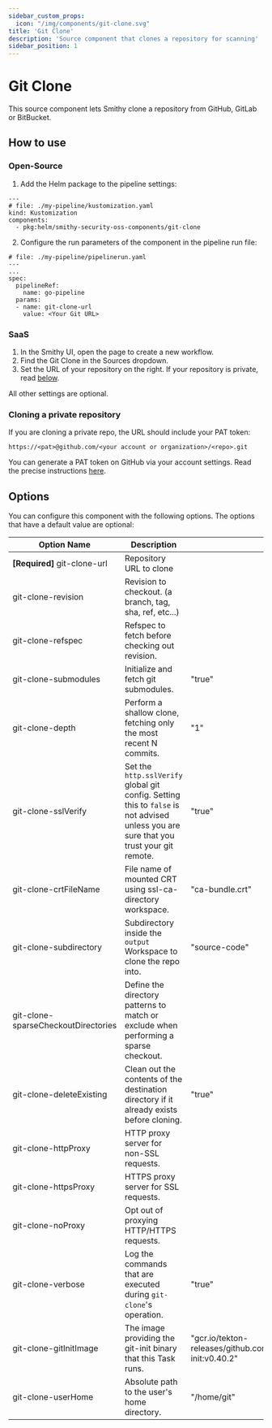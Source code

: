 ```yaml
---
sidebar_custom_props:
  icon: "/img/components/git-clone.svg"
title: 'Git Clone'
description: 'Source component that clones a repository for scanning'
sidebar_position: 1
---
```


# Git Clone

This source component lets Smithy clone a repository from GitHub, GitLab or BitBucket.

## How to use

### Open-Source

1. Add the Helm package to the pipeline settings:

```
---
# file: ./my-pipeline/kustomization.yaml
kind: Kustomization
components:
  - pkg:helm/smithy-security-oss-components/git-clone
```

2. Configure the run parameters of the component in the pipeline run file:

```
# file: ./my-pipeline/pipelinerun.yaml
---
...
spec:
  pipelineRef:
    name: go-pipeline
  params:
  - name: git-clone-url
    value: <Your Git URL>
```

### SaaS

1. In the Smithy UI, open the page to create a new workflow.
2. Find the Git Clone in the Sources dropdown.
3. Set the URL of your repository on the right. If your repository is private,
   read [below](/docs/reference/components/git-clone#cloning-a-private-repository).

All other settings are optional.

### Cloning a private repository

If you are cloning a private repo, the URL should include your PAT token:

`https://<pat>@github.com/<your account or organization>/<repo>.git`

You can generate a PAT token on GitHub via your account settings. Read the precise
instructions [here](https://docs.github.com/en/authentication/keeping-your-account-and-data-secure/managing-your-personal-access-tokens
).

## Options

You can configure this component with the following options. The options that have a default value are optional:

| Option Name                         | Description                                                                                                                            | Default                                                                    | Type    |
|-------------------------------------|----------------------------------------------------------------------------------------------------------------------------------------|----------------------------------------------------------------------------|---------|
| **[Required]** git-clone-url        | Repository URL to clone                                                                                                                |                                                                            | String  |
| git-clone-revision                  | Revision to checkout. (a branch, tag, sha, ref, etc...)                                                                                |                                                                            | String  |
| git-clone-refspec                   | Refspec to fetch before checking out revision.                                                                                         |                                                                            | String  |
| git-clone-submodules                | Initialize and fetch git submodules.                                                                                                   | "true"                                                                     | Boolean |
| git-clone-depth                     | Perform a shallow clone, fetching only the most recent N commits.                                                                      | "1"                                                                        | Number  |
| git-clone-sslVerify                 | Set the `http.sslVerify` global git config. Setting this to `false` is not advised unless you are sure that you trust your git remote. | "true"                                                                     | Boolean |
| git-clone-crtFileName               | File name of mounted CRT using ssl-ca-directory workspace.                                                                             | "ca-bundle.crt"                                                            | String  |
| git-clone-subdirectory              | Subdirectory inside the `output` Workspace to clone the repo into.                                                                     | "source-code"                                                              | String  |
| git-clone-sparseCheckoutDirectories | Define the directory patterns to match or exclude when performing a sparse checkout.                                                   |                                                                            | String  | 
| git-clone-deleteExisting            | Clean out the contents of the destination directory if it already exists before cloning.                                               | "true"                                                                     | Boolean |
| git-clone-httpProxy                 | HTTP proxy server for non-SSL requests.                                                                                                |                                                                            | String  |
| git-clone-httpsProxy                | HTTPS proxy server for SSL requests.                                                                                                   |                                                                            | String  |
| git-clone-noProxy                   | Opt out of proxying HTTP/HTTPS requests.                                                                                               |                                                                            | String  |
| git-clone-verbose                   | Log the commands that are executed during `git-clone`'s operation.                                                                     | "true"                                                                     | Boolean |
| git-clone-gitInitImage              | The image providing the git-init binary that this Task runs.                                                                           | "gcr.io/tekton-releases/github.com/tektoncd/pipeline/cmd/git-init:v0.40.2" | String  |
| git-clone-userHome                  | Absolute path to the user's home directory.                                                                                            | "/home/git"                                                                | String  |